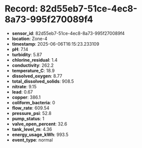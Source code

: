 # Record: 82d55eb7-51ce-4ec8-8a73-995f270089f4

- **sensor_id**: 82d55eb7-51ce-4ec8-8a73-995f270089f4
- **location**: Zone-4
- **timestamp**: 2025-06-06T16:15:23.233109
- **pH**: 7.14
- **turbidity**: 5.87
- **chlorine_residual**: 1.4
- **conductivity**: 262.2
- **temperature_C**: 18.9
- **dissolved_oxygen**: 8.77
- **total_dissolved_solids**: 908.5
- **nitrate**: 9.15
- **lead**: 0.67
- **copper**: 386.1
- **coliform_bacteria**: 0
- **flow_rate**: 609.54
- **pressure_psi**: 52.8
- **pump_status**: 1
- **valve_open_percent**: 32.6
- **tank_level_m**: 4.36
- **energy_usage_kWh**: 993.5
- **event_type**: normal
